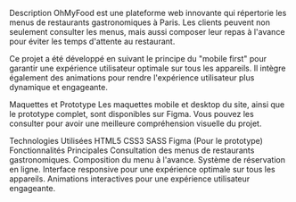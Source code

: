 Description
OhMyFood est une plateforme web innovante qui répertorie les menus de restaurants gastronomiques à Paris. Les clients peuvent non seulement consulter les menus, mais aussi composer leur repas à l'avance pour éviter les temps d'attente au restaurant.

Ce projet a été développé en suivant le principe du "mobile first" pour garantir une expérience utilisateur optimale sur tous les appareils. Il intègre également des animations pour rendre l'expérience utilisateur plus dynamique et engageante.

Maquettes et Prototype
Les maquettes mobile et desktop du site, ainsi que le prototype complet, sont disponibles sur Figma. Vous pouvez les consulter pour avoir une meilleure compréhension visuelle du projet.

Technologies Utilisées
HTML5
CSS3
SASS
Figma (Pour le prototype)
Fonctionnalités Principales
Consultation des menus de restaurants gastronomiques.
Composition du menu à l'avance.
Système de réservation en ligne.
Interface responsive pour une expérience optimale sur tous les appareils.
Animations interactives pour une expérience utilisateur engageante.
